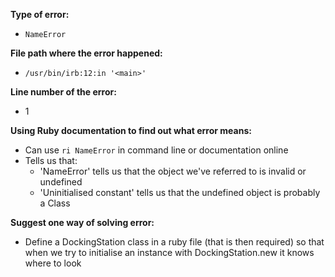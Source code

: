 **Type of error:**
- `NameError`

**File path where the error happened:**
- `/usr/bin/irb:12:in '<main>'`

**Line number of the error:**
- 1

**Using Ruby documentation to find out what error means:**
- Can use `ri NameError` in command line or documentation online
- Tells us that:
  - 'NameError' tells us that the object we've referred to is invalid or undefined
  - 'Uninitialised constant' tells us that the undefined object is probably a Class

**Suggest one way of solving error:**
- Define a DockingStation class in a ruby file (that is then required) so that when we try to initialise an instance with DockingStation.new it knows where to look
